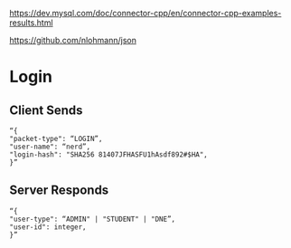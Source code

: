 https://dev.mysql.com/doc/connector-cpp/en/connector-cpp-examples-results.html

https://github.com/nlohmann/json

# Login

## Client Sends
```
“{
"packet-type": “LOGIN”,
"user-name": “nerd”,
"login-hash": "SHA256 81407JFHASFU1hAsdf892#$HA",
}”
```

## Server Responds
```
“{
"user-type": “ADMIN" | "STUDENT" | "DNE”,
"user-id": integer,
}”
```
